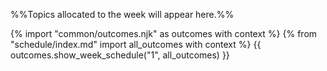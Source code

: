%%Topics allocated to the week will appear here.%%

{% import "common/outcomes.njk" as outcomes with context %}
{% from "schedule/index.md" import all_outcomes with context %}
{{ outcomes.show_week_schedule("1", all_outcomes) }}